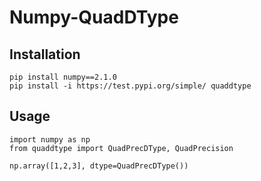 # Numpy-QuadDType

## Installation

```
pip install numpy==2.1.0
pip install -i https://test.pypi.org/simple/ quaddtype
```

## Usage

```
import numpy as np
from quaddtype import QuadPrecDType, QuadPrecision

np.array([1,2,3], dtype=QuadPrecDType())
```

